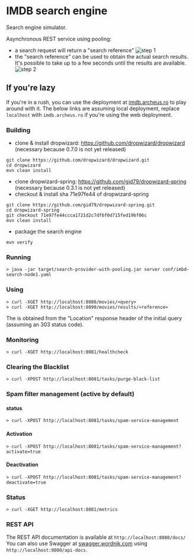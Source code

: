 # IMDB search engine

Search engine simulator.

Asynchronous REST service using pooling:
* a search request will return a "search reference"
![step 1](https://github.com/icemanftg/bestmtn/blob/master/search-provider-with-pooling/src/main/resources/diagrams/step1-%20initial%20query.png?raw=true)
* the "search reference" can be used to obtain the actual search results. It's possible to take up to a few seconds until the results are available.
![step 2](https://github.com/icemanftg/bestmtn/blob/master/search-provider-with-pooling/src/main/resources/diagrams/step%202%20-%20get%20the%20results.png?raw=true)

## If you're lazy
 If you're in a rush, you can use the deployment at [imdb.archeus.ro](http://imdb.archeus.ro:8080/docs/index.html) to play around with it.
 The below links are assuming local deployment, replace ```localhost``` with ```imdb.archeus.ro``` if you're using the web deployment.

### Building
* clone & install dropwizard: https://github.com/dropwizard/dropwizard (necessary because 0.7.0 is not yet released)
```
git clone https://github.com/dropwizard/dropwizard.git
cd dropwizard
mvn clean install
```
* clone dropwizard-spring: https://github.com/gid79/dropwizard-spring (necessary because 0.3.1 is not yet released)
* checkout & install sha 71e97fe44 of dropwizard-spring
```
git clone https://github.com/gid79/dropwizard-spring.git
cd dropwizard-spring
git checkout 71e97fe44ccca1721d2c7df6f0d715fed19bf06c
mvn clean install
```
* package the search engine
```
mvn verify
```

### Running
```
> java -jar target/search-provider-with-pooling.jar server conf/imbd-search-node1.yaml
```

### Using
```
> curl -XGET http://localhost:8080/movies/<query>
> curl -XGET http://localhost:8090/movies/results/<reference>
```
The <reference> is obtained from the "Location" response header of the initial query (assuming an 303 status code).

### Monitoring
```
> curl -XGET http://localhost:8081/healthcheck
```

### Clearing the Blacklist
```
> curl -XPOST http://localhost:8081/tasks/purge-black-list
```

### Spam filter management (active by default)
#### status
```
> curl -XPOST http://localhost:8081/tasks/spam-service-management
```
#### Activation
```
> curl -XPOST http://localhost:8081/tasks/spam-service-management?activate=true

```
#### Deactivation
```
> curl -XPOST http://localhost:8081/tasks/spam-service-management?deactivate=true
```



### Status
```
> curl -XGET http://localhost:8081/metrics
```

### REST API
The REST API documentation is available at ```http://localhost:8080/docs/```
You can also use Swagger at [swagger.wordnik.com](http://swagger.wordnik.com/) using ```http://localhost:8080/api-docs```.


